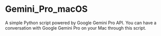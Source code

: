 # Gemini_Pro_macOS
A simple Python script powered by Google Gemini Pro API. You can have a conversation with Google Gemini Pro on your Mac through this script.
